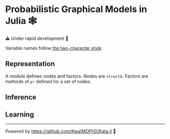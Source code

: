 # Probabilistic Graphical Models in Julia 🕸️

⚠️ Under rapid development 👷

Variable names follow [the two-character style]().

## Representation

A module defines nodes and factors.
Nodes are `struct`s.
Factors are methods of `p!` defined for a set of nodes.

## Inference

## Learning

---

Powered by https://github.com/KwatMDPhD/Kata.jl 🥋
